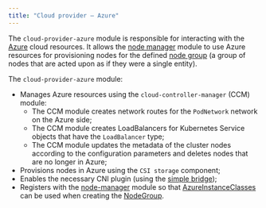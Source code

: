 ```yaml
---
title: "Сloud provider — Azure"
---
```


The `cloud-provider-azure` module is responsible for interacting with the [Azure](https://portal.azure.com/) cloud resources. It allows the [node manager](../../modules/040-node-manager/) module to use Azure resources for provisioning nodes for the defined [node group](../../modules/040-node-manager/cr.html#nodegroup) (a group of nodes that are acted upon as if they were a single entity).

The `cloud-provider-azure` module:
- Manages Azure resources using the `cloud-controller-manager` (CCM) module:
    * The CCM module creates network routes for the `PodNetwork` network on the Azure side;
    * The CCM module creates LoadBalancers for Kubernetes Service objects that have the `LoadBalancer` type;
    * The CCM module updates the metadata of the cluster nodes according to the configuration parameters and deletes nodes that are no longer in Azure;
- Provisions nodes in Azure using the `CSI storage` component;
- Enables the necessary CNI plugin (using the [simple bridge](../../modules/035-cni-simple-bridge/));
- Registers with the [node-manager](../../modules/040-node-manager/) module so that [AzureInstanceClasses](cr.html#azureinstanceclass) can be used when creating the [NodeGroup](../../modules/040-node-manager/cr.html#nodegroup).
